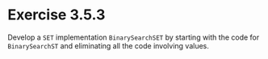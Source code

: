 # Exercise 3.5.3

Develop a `SET` implementation `BinarySearchSET` by starting with the code for
`BinarySearchST` and eliminating all the code involving values.